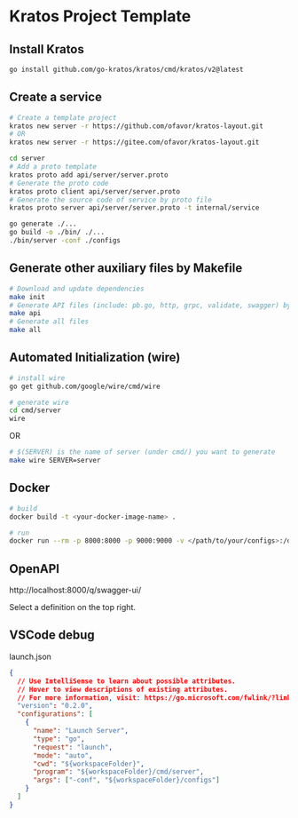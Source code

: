 # Kratos Project Template

## Install Kratos
```bash
go install github.com/go-kratos/kratos/cmd/kratos/v2@latest
```
## Create a service
```bash
# Create a template project
kratos new server -r https://github.com/ofavor/kratos-layout.git
# OR 
kratos new server -r https://gitee.com/ofavor/kratos-layout.git

cd server
# Add a proto template
kratos proto add api/server/server.proto
# Generate the proto code
kratos proto client api/server/server.proto
# Generate the source code of service by proto file
kratos proto server api/server/server.proto -t internal/service

go generate ./...
go build -o ./bin/ ./...
./bin/server -conf ./configs
```
## Generate other auxiliary files by Makefile
```bash
# Download and update dependencies
make init
# Generate API files (include: pb.go, http, grpc, validate, swagger) by proto file
make api
# Generate all files
make all
```
## Automated Initialization (wire)
```bash
# install wire
go get github.com/google/wire/cmd/wire

# generate wire
cd cmd/server
wire
```

OR

```bash
# $(SERVER) is the name of server (under cmd/) you want to generate
make wire SERVER=server
```

## Docker
```bash
# build
docker build -t <your-docker-image-name> .

# run
docker run --rm -p 8000:8000 -p 9000:9000 -v </path/to/your/configs>:/data/conf <your-docker-image-name>
```

## OpenAPI
http://localhost:8000/q/swagger-ui/

Select a definition on the top right.

## VSCode debug

launch.json

```json
{
  // Use IntelliSense to learn about possible attributes.
  // Hover to view descriptions of existing attributes.
  // For more information, visit: https://go.microsoft.com/fwlink/?linkid=830387
  "version": "0.2.0",
  "configurations": [
    {
      "name": "Launch Server",
      "type": "go",
      "request": "launch",
      "mode": "auto",
      "cwd": "${workspaceFolder}",
      "program": "${workspaceFolder}/cmd/server",
      "args": ["-conf", "${workspaceFolder}/configs"]
    }
  ]
}
```